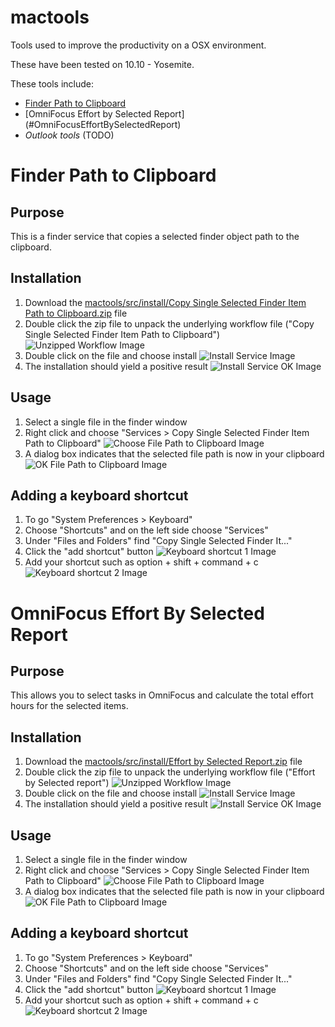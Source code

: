 # mactools

Tools used to improve the productivity on a OSX environment.

These have been tested on 10.10 - Yosemite.

These tools include:

* [Finder Path to Clipboard](#head1234)
* [OmniFocus Effort by Selected Report] (#OmniFocusEffortBySelectedReport)
* *Outlook tools* (TODO)

# <a name="head1234"></a>Finder Path to Clipboard

## Purpose
This is a finder service that copies a selected finder object path to the clipboard. 

## Installation

1. Download the [mactools/src/install/Copy Single Selected Finder Item Path to Clipboard.zip](https://github.com/doug4j/mactools/raw/master/src/install/Copy%20Single%20Selected%20Finder%20Item%20Path%20to%20Clipboard.zip) file
2. Double click the zip file to unpack the underlying workflow file ("Copy Single Selected Finder Item Path to Clipboard") ![Unzipped Workflow Image](https://github.com/doug4j/mactools/blob/master/src/main/images/Unzipped-Finder-Path-to-Clipboard.png "Unzipped Workflow Image")
3. Double click on the file and choose install ![Install Service Image](https://github.com/doug4j/mactools/blob/master/src/main/images/Service-Installer-Finder-Path-to-Clipboard.png "Install Service Image") 
4. The installation should yield a positive result ![Install Service OK Image](https://github.com/doug4j/mactools/blob/master/src/main/images/Service-Installer-OK-Finder-Path-to-Clipboard.png "Install Service Image OK") 

## Usage

1. Select a single file in the finder window
2. Right click and choose "Services > Copy Single Selected Finder Item Path to Clipboard" ![Choose File Path to Clipboard Image](https://github.com/doug4j/mactools/blob/master/src/main/images/Choose-Finder-Path-to-Clipboard.png "Choose File Path to Clipboard Image")
3. A dialog box indicates that the selected file path is now in your clipboard ![OK File Path to Clipboard Image](https://github.com/doug4j/mactools/blob/master/src/main/images/Message-Finder-Path-to-Clipboard.png "OK File Path to Clipboard Image")
 

## Adding a keyboard shortcut

1. To go "System Preferences > Keyboard"
2. Choose "Shortcuts" and on the left side choose "Services"
3. Under "Files and Folders" find "Copy Single Selected Finder It..."
4. Click the "add shortcut" button ![Keyboard shortcut 1 Image](https://github.com/doug4j/mactools/blob/master/src/main/images/Copy-Finder-Path-Keyboard1.png "Keyboard shortcut 1 Image")
5. Add your shortcut such as option + shift + command + c ![Keyboard shortcut 2 Image](https://github.com/doug4j/mactools/blob/master/src/main/images/Copy-Finder-Path-Keyboard2.png "Keyboard shortcut 2 Image")

# <a name="OmniFocusEffortBySelectedReport"></a>OmniFocus Effort By Selected Report

## Purpose
This allows you to select tasks in OmniFocus and calculate the total effort hours for the selected items. 

## Installation

1. Download the [mactools/src/install/Effort by Selected Report.zip](https://github.com/doug4j/mactools/blob/master/src/install/Effort%20by%20Selected%20Report.zip) file
2. Double click the zip file to unpack the underlying workflow file ("Effort by Selected report") ![Unzipped Workflow Image](https://github.com/doug4j/mactools/blob/master/src/main/images/Unzipped-Finder-Path-to-Clipboard.png "Unzipped Workflow Image")
3. Double click on the file and choose install ![Install Service Image](https://github.com/doug4j/mactools/blob/master/src/main/images/Service-Installer-Finder-Path-to-Clipboard.png "Install Service Image") 
4. The installation should yield a positive result ![Install Service OK Image](https://github.com/doug4j/mactools/blob/master/src/main/images/Service-Installer-OK-Finder-Path-to-Clipboard.png "Install Service Image OK") 

## Usage

1. Select a single file in the finder window
2. Right click and choose "Services > Copy Single Selected Finder Item Path to Clipboard" ![Choose File Path to Clipboard Image](https://github.com/doug4j/mactools/blob/master/src/main/images/Choose-Finder-Path-to-Clipboard.png "Choose File Path to Clipboard Image")
3. A dialog box indicates that the selected file path is now in your clipboard ![OK File Path to Clipboard Image](https://github.com/doug4j/mactools/blob/master/src/main/images/Message-Finder-Path-to-Clipboard.png "OK File Path to Clipboard Image")
 

## Adding a keyboard shortcut

1. To go "System Preferences > Keyboard"
2. Choose "Shortcuts" and on the left side choose "Services"
3. Under "Files and Folders" find "Copy Single Selected Finder It..."
4. Click the "add shortcut" button ![Keyboard shortcut 1 Image](https://github.com/doug4j/mactools/blob/master/src/main/images/Copy-Finder-Path-Keyboard1.png "Keyboard shortcut 1 Image")
5. Add your shortcut such as option + shift + command + c ![Keyboard shortcut 2 Image](https://github.com/doug4j/mactools/blob/master/src/main/images/Copy-Finder-Path-Keyboard2.png "Keyboard shortcut 2 Image")
 


